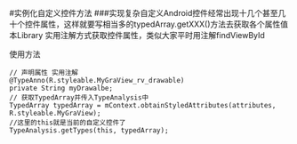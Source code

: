 
#实例化自定义控件方法
###实现复杂自定义Android控件经常出现十几个甚至几十个控件属性，这样就要写相当多的typedArray.getXXX()方法去获取各个属性值 本Library 实用注解方式获取控件属性，类似大家平时用注解findViewById
	
使用方法
```
// 声明属性 实用注解
@TypeAnno(R.styleable.MyGraView_rv_drawable)
private String myDrawalbe;
// 获取TypedArray并传入TypeAnalysis中		
TypedArray typedArray = mContext.obtainStyledAttributes(attributes, R.styleable.MyGraView);
//这里的this就是当前的自定义控件了
TypeAnalysis.getTypes(this, typedArray);
    
```
